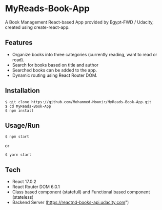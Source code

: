 # MyReads-Book-App

A Book Management React-based App provided by Egypt-FWD / Udacity, created using create-react-app.

## Features

- Organize books into three categories (currently reading, want to read or read).
- Search for books based on title and author
- Searched books can be added to the app.
- Dynamic routing using React Router DOM.

## Installation

```
$ git clone https://github.com/Mohammed-Mounir/MyReads-Book-App.git
$ cd MyReads-Book-App
$ npm install
```

## Usage/Run

```
$ npm start
```

or

```
$ yarn start
```

## Tech

- React 17.0.2
- React Router DOM 6.0.1
- Class based component (statefull) and Functional based component (stateless)
- Backend Server (https://reactnd-books-api.udacity.com")
